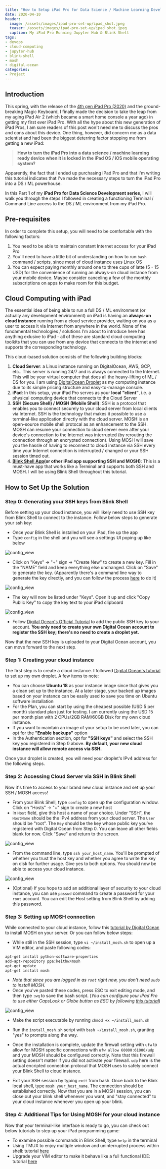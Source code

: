 ```yaml
---
title: "How to Setup iPad Pro for Data Science / Machine Learning Development - Part 1: Getting a Terminal Interface with Cloud Instance"
date: 2020-04-10
header:
  image: /assets/images/ipad-pro-set-up/ipad_shot.jpeg
  teaser: /assets/images/ipad-pro-set-up/ipad_shot.jpeg
  caption: My iPad Pro Running Jupyter Hub & Blink Shell
tags:
- devops
- cloud-computing
- jupyter-hub
- blink-shell
- mosh
- digital-ocean
categories:
- Project
---
```

## Introduction

This spring, with the release of the [4th gen iPad Pro (2020)](https://www.apple.com/newsroom/2020/03/apple-unveils-new-ipad-pro-with-lidar-scanner-and-trackpad-support-in-ipados/) and the ground-breaking Magic Keyboard, I finally made the decision to take the leap from my aging iPad Air 2 (which became a smart home console a year ago) in getting my first ever iPad Pro. With all the hype about this new generation of iPad Pros, I am sure readers of this post won't need me to discuss the pros and cons about this device. One thing, however, did concern me as a data scientist and had been the biggest deterring factor stopping me from getting a new iPad:

> **How to turn the iPad Pro into a data science / machine learning ready device when it is locked in the iPad OS / iOS mobile operating system?**

Apparently, the fact that I ended up purchasing iPad Pro and that I'm writing this tutorial indicates that I've made the necessary steps to turn the iPad Pro into a DS / ML powerhouse.

In this Part 1 of my **iPad Pro for Data Science Development series**, I will walk you through the steps I followed in creating a functioning Terminal / Command Line access to the DS / ML environment from my iPad Pro.

## Pre-requisites

In order to complete this setup, you will need to be comfortable with the following factors:
1. You need to be able to maintain constant Internet access for your iPad Pro
2. You'll need to have a little bit of understanding on how to run `bash` command / scripts, since most of cloud instance uses Linux OS
3. You can expect paying monthly around one to three cups of latte (5 - 15 USD) for the convenience of running an always-on cloud instance from your mobile device. Maybe consider canceling a few of the monthly subscriptions on apps to make room for this budget.

## Cloud Computing with iPad

The essential idea of being able to run a full DS / ML environment (or actually any development environment) on iPad is having an **always-on cloud instance** running from a cloud service provider, waiting on you as a user to access it via Internet from anywhere in the world. None of the fundamental technologies / solutions I'm about to introduce here has anything exlusive to iPad - all of these are standard cloud computing toolkits that you can use from any device that connects to the internet and supports the corresponding technology.

This cloud-based solution consists of the following building blocks:

1. **Cloud Server**: a Linux instance running on DigitalOcean, AWS, GCP, etc.. This server is running 24/7 and is always connected to the Internet. This will be your virtual computer that does all the heavy-lifting of ML / DS for you. I am using [DigitalOcean Droplet](https://www.digitalocean.com/pricing/) as my computing instance due to its simple pricing structure and easy-to-manage console. 
2. **iPad**: In this setup, your iPad Pro serves as your **local "client"**, i.e. a physical computing device that connects to the Cloud Server
3. **SSH (Secure Shell) / MOSH (Mobile Shell)**: SSH is a protocol that enables you to connect securely to your cloud server from local clients via Internet. SSH is the technology that makes it possible to use a terminal-like application directly with the cloud server. MOSH is an open-source mobile shell protocal as an enhancement to the SSH. MOSH can resume your connection to cloud server even after your device's connection to the Internet was interrupted (by rerouting the connection through an encrypted connection). Using MOSH will save you the hassle of having to reconnect to cloud instance via SSH every time your Internet connection is interrupted / changed or your SSH session timed out.
4. **[Blink Shell App](https://blink.sh)(or other iPad app supporting SSH and MOSH)**: This is a must-have app that works like a Terminal and supports both SSH and MOSH. I will be using Blink Shell throughout this tutorial.

## How to Set Up the Solution

### Step 0: Generating your SSH keys from Blink Shell

Before setting up your cloud instance, you will likely need to use SSH key from Blink Shell to connect to the instance. Follow below steps to generate your ssh key:

* Once your Blink Shell is installed on your iPad, fire up the app
* Type `config` in the shell and you will see a settings UI poping up like below

![config_view](/assets/images/ipad-pro-set-up/blink_1.png)

* Click on "Keys" -> "+" sign -> "Create New" to create a new key. Fill in the "NAME" field and keep everything else unchanged. Click on "Save" to generate the key. (Apparently there's a command line way to generate the key directly, and you can follow the process [here](https://www.adminnotes.net/how-to-start-using-blink-shell-ios-app/) to do it)

![config_view](/assets/images/ipad-pro-set-up/blink_2.png)

* The key will now be listed under "Keys". Open it up and click "Copy Public Key" to copy the key text to your iPad clipboard

![config_view](/assets/images/ipad-pro-set-up/blink_3.png)

* Follow [Digital Ocean's Official Tutorial](https://www.digitalocean.com/docs/droplets/how-to/add-ssh-keys/to-account/) to add the public SSH key to your account. **You only need to create your own Digital Ocean account to register the SSH key; there's no need to create a droplet yet.**

Now that the new SSH key is uploaded to your Digital Ocean account, you can move forward to the next step.

### Step 1: Creating your cloud instance

The first step is to create a cloud instance. I followed [Digital Ocean's tutorial](https://www.digitalocean.com/docs/droplets/how-to/create/) to set up my own droplet. A few items to note:

* You can choose **Ubuntu 18** as your instance image since that gives you a clean set up to the instance. At a later stage, your backed up images based on your instance can be easily used to save you time on Ubuntu software installation
* For the Plan, you can start by using the cheapest possible (USD 5 per month) standard plan just for testing. I am currently using the USD 15 per month plan with 2 CPUs/2GB RAM/60GB Disk for my own cloud instance.
* If you want to maintain an image of your setup to be used later, you can opt for the **"Enable backups"** option
* In the Authentication section, opt for **"SSH keys"** and select the SSH key you registered in Step 0 above. **By default, your new cloud instance will allow remote access via SSH.**

Once your droplet is created, you will need your droplet's IPv4 address for the following steps.

### Step 2: Accessing Cloud Server via SSH in Blink Shell

Now it's time to access to your brand new cloud instance and set up your SSH / MOSH access!

* From your Blink Shell, type `config` to open up the configuration window. Click on "Hosts" -> "+" sign to create a new host
* In `Host` field, give this host a name of your choice. Under "SSH", the `HostName` should be the IPv4 address from your cloud server. The `User` should be "root". The `Key` should be the key whose public key you've registered with Digital Ocean from Step 0. You can leave all other fields blank for now. Click "Save" and return to the screen.

![config_view](/assets/images/ipad-pro-set-up/blink_4.png)

* From the command line, type `ssh your_host_name`. You'll be prompted of whether you trust the host key and whether you agree to write the key on disk for further usage. Give yes to both options. You should now be able to access your cloud instance.


![config_view](/assets/images/ipad-pro-set-up/blink_5.png)

* (Optional) If you hope to add an additional layer of security to your cloud instance, you can use `passwd` command to create a password for your `root` account. You can edit the Host setting from Blink Shell by adding this password. 

### Step 3: Setting up MOSH connection

While connected to your cloud instance, follow this [tutorial by Digital Ocean](https://www.digitalocean.com/community/tutorials/how-to-install-and-use-mosh-on-a-vps) to install MOSH on your server. Or you can follow below steps:

* While still in the SSH session, type `vi ~/install_mosh.sh` to open up a VIM editor, and paste following codes:

```bash
apt-get install python-software-properties
add-apt-repository ppa:keithw/mosh
apt-get update
apt-get install mosh
```
* *Note that since you are logged in as `root` right now, you don't need `sudo` to install MOSH.*
* Once you've pasted these codes, press ESC to exit editing mode, and then type `:wq` to save the bash script. (*You can configure your iPad Pro to use either CapsLock or Globe button as ESC by following [this tutorial](https://9to5mac.com/2020/04/23/ipad-pro-magic-keyboard-escape-key/)*)

![config_view](/assets/images/ipad-pro-set-up/blink_6.png)

* Make the script executable by running `chmod +x ~/install_mosh.sh`

* Run the `install_mosh.sh` script with `bash ~/install_mosh.sh`, granting "yes" to prompts along the way.

* Once the installation is complete, update the firewall setting with `ufw` to allow for MOSH specific connections with `ufw allow 60000:61000/udp` and your MOSH should be configured correctly. Note that this firewall setting doesn't matter if you did not activate your firewall. `udp` here is the actual encripted connection protocal that MOSH uses to safely connect your Blink Shell to cloud instance.

* Exit your SSH session by typing `exit` from bash. Once back to the Blink local shell, type `mosh your_host_name`. The connection should be established correctly. Now that you are in a MOSH session, you can close out your blink shell whenever you want, and "stay connected" to your cloud instance whenever you open up your blink.

### Step 4: Additional Tips for Using MOSH for your cloud instance

Now that your terminal-like interface is ready to go, you can check out below tutorials to step up your iPad programming game:

* To examine possible commands in Blink Shell, type `help` in the terminal
* Using TMUX to enjoy multiple window and uninterrupted process within shell: tutorial [here](https://www.hamvocke.com/blog/a-quick-and-easy-guide-to-tmux/)
* Upgrade your VIM editor to make it behave like a full functional IDE: tutorial [here](https://blog.jez.io/vim-as-an-ide/)